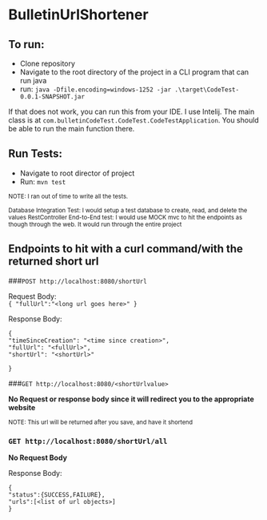 # BulletinUrlShortener


## To run: 
- Clone repository
- Navigate to the root directory of the project in a CLI program that can run java
- run: `java -Dfile.encoding=windows-1252 -jar .\target\CodeTest-0.0.1-SNAPSHOT.jar`

If that does not work, you can run this from your IDE. I use Intelij. The main class is at `com.bulletinCodeTest.CodeTest.CodeTestApplication`.
You should be able to run the main function there.

## Run Tests:
- Navigate to root director of project
- Run: `mvn test`

<small>NOTE: I ran out of time to write all the tests. 

Database Integration Test: I would setup a test database to create, read, and delete the values
RestController End-to-End test: I would use MOCK mvc to hit the endpoints as though through the web. It would run through the entire project
</small>


## Endpoints to hit with a curl command/with the returned short url
###`POST http://localhost:8080/shortUrl`

Request Body:   
  `{ "fullUrl":"<long url goes here>" }`

Response Body:
```
{
"timeSinceCreation": "<time since creation>",
"fullUrl": "<fullUrl>",
"shortUrl": "<shortUrl>"

} 
```
  
###`GET http://localhost:8080/<shortUrlvalue>`

**No Request or response body since it will redirect you to the appropriate website**

<small>NOTE: This url will be returned after you save, and have it shortend </small>

### `GET http://localhost:8080/shortUrl/all`

**No Request Body**

Response Body: 

```
{
"status":{SUCCESS,FAILURE},
"urls":[<list of url objects>]
}
```